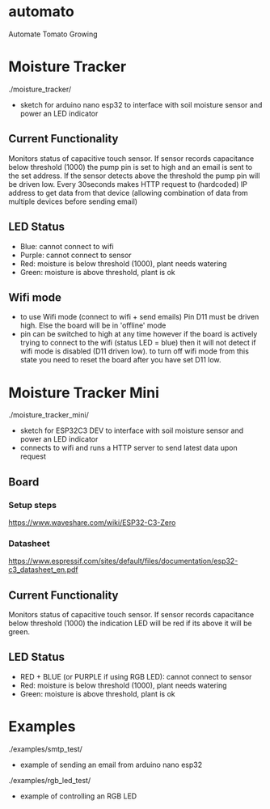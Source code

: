 # automato
Automate Tomato Growing

# Moisture Tracker
./moisture_tracker/
- sketch for arduino nano esp32 to interface with soil moisture sensor and power an LED indicator

## Current Functionality
Monitors status of capacitive touch sensor. If sensor records capacitance below threshold (1000) the pump pin is set to high and an email is sent to the set address. If the sensor detects above the threshold the pump pin will be driven low. 
Every 30seconds makes HTTP request to (hardcoded) IP address to get data from that device (allowing combination of data from multiple devices before sending email)

## LED Status
- Blue: cannot connect to wifi
- Purple: cannot connect to sensor
- Red: moisture is below threshold (1000), plant needs watering
- Green: moisture is above threshold, plant is ok

## Wifi mode
- to use Wifi mode (connect to wifi + send emails) Pin D11 must be driven high. Else the board will be in 'offline' mode
- pin can be switched to high at any time however if the board is actively trying to connect to the wifi (status LED = blue) then it will not detect if wifi mode is disabled (D11 driven low). to turn off wifi mode from this state you need to reset the board after you have set D11 low.

# Moisture Tracker Mini
./moisture_tracker_mini/
- sketch for ESP32C3 DEV to interface with soil moisture sensor and power an LED indicator
- connects to wifi and runs a HTTP server to send latest data upon request

## Board
### Setup steps
https://www.waveshare.com/wiki/ESP32-C3-Zero
### Datasheet
https://www.espressif.com/sites/default/files/documentation/esp32-c3_datasheet_en.pdf

## Current Functionality
Monitors status of capacitive touch sensor. If sensor records capacitance below threshold (1000) the indication LED will be red if its above it will be green.

## LED Status
- RED + BLUE (or PURPLE if using RGB LED): cannot connect to sensor
- Red: moisture is below threshold (1000), plant needs watering
- Green: moisture is above threshold, plant is ok

# Examples
./examples/smtp_test/
- example of sending an email from arduino nano esp32

./examples/rgb_led_test/
- example of controlling an RGB LED

